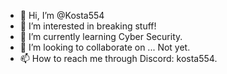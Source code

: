 - 👋 Hi, I’m @Kosta554
- 👀 I’m interested in breaking stuff!
- 🌱 I’m currently learning Cyber Security.
- 💞️ I’m looking to collaborate on ... Not yet.
- 📫 How to reach me through Discord: kosta554.

<!---
Kosta554/Kosta554 is a ✨ special ✨ repository because its `README.md` (this file) appears on your GitHub profile.
You can click the Preview link to take a look at your changes.
--->
